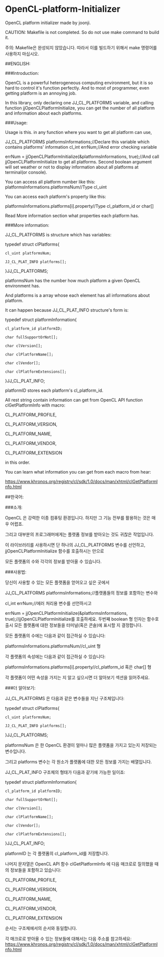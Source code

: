# OpenCL-platform-Initializer
OpenCL platform initializer made by joonji.

CAUTION: Makefile is not completed. So do not use make command to build it.

주의: Makefile은 완성되지 않았습니다. 따라서 이를 빌드하기 위해서 make 명령어를 사용하지 마십시오.

##ENGLISH:


###Introduction:
  
  OpenCL is a powerful heterogeneous computing environment, but it is so hard to control it's function perfectly.
  And to most of programmer, even getting platform is an annoying job.
  
  In this library, only declaring one JJ_CL_PLATFORMS variable, and calling function jjOpenCLPlatformInitialize,
  you can get the number of all platform and information about each platforms.
  
  
  
  
  
###Usage:
  
  Usage is this. in any function where you want to get all platform can use,
  
  
  JJ_CL_PLATFORMS platformsInformations;//Declare this variable which contains platforms' information
  cl_int errNum;//And error checking variable
  
  errNum = jjOpenCLPlatformInitialize(&platformsInformations, true);//And call jjOpenCLPlatformInitialize to get all platforms. Second boolean argument will set weather or not to display information about all platforms at terminal(or console).
  
  
  You can access all platform number like this:
  platformsInformations.platformsNum//Type cl_uint
  
  You can access each platform's property like this:
  
  platformsInformations.platforms[i].property//Type cl_platform_id or char[]
  
  
  Read More information section what properties each platform has.
  
  
  
  
  
###More information:
  
  JJ_CL_PLATFORMS is structure which has variables:
  
  typedef struct clPlatforms{
  
  	cl_uint platformsNum;
  	
  	JJ_CL_PLAT_INFO platforms[];
  	
  }JJ_CL_PLATFORMS;
  
  platformsNum has the number how much platform a given OpenCL environment has.
  
  And platforms is a array whose each element has all informations about platform.
  
  
  It can happen because JJ_CL_PLAT_INFO structure's form is:
  
  typedef struct platformInformation{
  
  	cl_platform_id platformID;
  	
  	char fullSupportOrNot[];
  	
  	char clVersion[];
  	
  	char clPlatformName[];
  	
  	char clVendor[];
  	
  	char clPlatformExtensions[];
  	
  }JJ_CL_PLAT_INFO;
  
  platformID stores each platform's cl_platform_id.
  
  All rest string contain information can get from OpenCL API function clGetPlatformInfo with macro:
  
  CL_PLATFORM_PROFILE,
  
  CL_PLATFORM_VERSION,
  
  CL_PLATFORM_NAME,
  
  CL_PLATFORM_VENDOR,
  
  CL_PLATFORM_EXTENSION
  
  in this order.
  
  You can learn what information you can get from each macro from hear:

https://www.khronos.org/registry/cl/sdk/1.0/docs/man/xhtml/clGetPlatformInfo.html
  


##한국어:




###소개:
  
  OpenCL 은 강력한 이종 컴퓨팅 환경입니다. 하지만 그 기능 전부를 활용하는 것은 매우 어렵죠.
  
  그리고 대부분의 프로그래머에게는 플랫폼 정보를 받아오는 것도 귀찮은 작업입니다.
  
  이 라이브러리를 사용하시면 단 하나의 JJ_CL_PLATFORMS 변수를 선언하고, jjOpenCLPlatformInitialize 함수를 호출하시는 만으로
  
  모든 플랫폼의 수와 각각의 정보를 받아올 수 있습니다.
  
  
  
  
  
###사용법:
  
  당신이 사용할 수 있는 모든 플랫폼을 얻어오고 싶은 곳에서
  
  
  JJ_CL_PLATFORMS platformsInformations;//플랫폼들의 정보를 포함하는 변수와
  
  cl_int errNum;//에러 처리용 변수를 선언하시고
  
  errNum = jjOpenCLPlatformInitialize(&platformsInformations, true);//jjOpenCLPlatformInitialize를 호출하세요. 두번째 boolean 형 인자는 함수호출시 모든 플랫폼에 대한 정보들을 터미널(혹은 콘솔)에 표시할 지 결정합니다.
  
  
  모든 플랫폼의 수에는 다음과 같이 접근하실 수 있습니다:
  
  platformsInformations.platformsNum//cl_uint 형
  
  각 플랫폼의 속성에는 다음과 같이 접근하실 수 있습니다:
  
  platformsInformations.platforms[i].property//cl_platform_id 혹은 char[] 형
  
  
  각 플랫폼이 어떤 속성을 가지는 지 알고 싶으시면 더 알아보기 섹션을 읽어주세요.
  
  
  
  
  
###더 알아보기:
  
  JJ_CL_PLATFORMS 은 다음과 같은 변수들을 지닌 구조체입니다:
  
  typedef struct clPlatforms{
  
  	cl_uint platformsNum;
  	
  	JJ_CL_PLAT_INFO platforms[];
  	
  }JJ_CL_PLATFORMS;
  
  platformsNum 은 한 OpenCL 환경이 얼마나 많은 플랫폼을 가지고 있는지 저장되는 변수입니다.
  
  그리고 platforms 변수는 각 원소가 플랫폼에 대한 모든 정보를 가지는 배열입니다.
  
  JJ_CL_PLAT_INFO 구조체의 형태가 다음과 같기에 가능한 일이죠:
  
  typedef struct platformInformation{
  
  	cl_platform_id platformID;
  	
  	char fullSupportOrNot[];
  	
  	char clVersion[];
  	
  	char clPlatformName[];
  	
  	char clVendor[];
  	
  	char clPlatformExtensions[];
  	
  }JJ_CL_PLAT_INFO;
  
  platformID 는 각 플랫폼의 cl_platform_id를 저장합니다.
  
  나머지 문자열은 OpenCL API 함수 clGetPlatformInfo 에 다음 매크로로 질의했을 때의 정보들을 포함하고 있습니다:
  
  CL_PLATFORM_PROFILE,
  
  CL_PLATFORM_VERSION,
  
  CL_PLATFORM_NAME,
  
  CL_PLATFORM_VENDOR,
  
  CL_PLATFORM_EXTENSION
  
  순서는 구조체에서의 순서와 동일합니다.
  
  각 매크로로 받아올 수 있는 정보들에 대해서는 다음 주소를 참고하세요: https://www.khronos.org/registry/cl/sdk/1.0/docs/man/xhtml/clGetPlatformInfo.html
  
